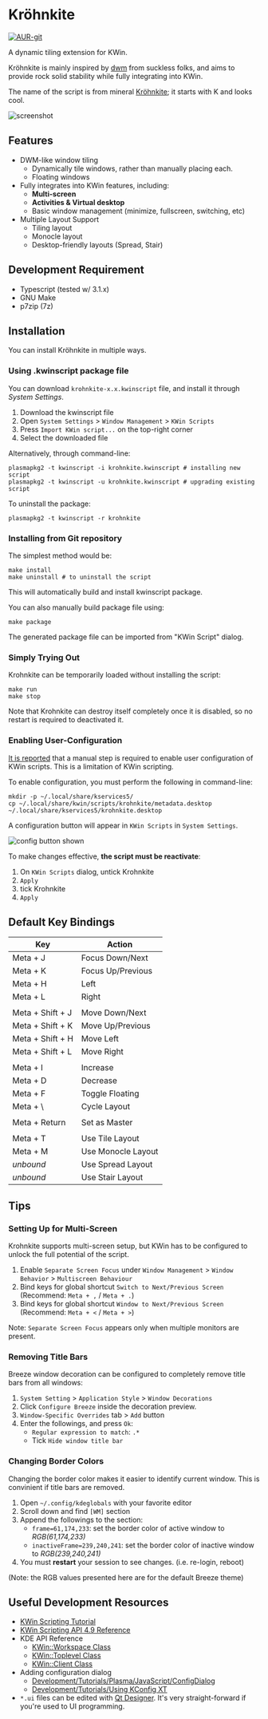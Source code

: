 # Kröhnkite

[![AUR-git](https://img.shields.io/aur/version/kwin-scripts-krohnkite-git.svg?label=AUR-git)](https://aur.archlinux.org/packages/kwin-scripts-krohnkite-git/)

A dynamic tiling extension for KWin.

Kröhnkite is mainly inspired by [dwm][] from suckless folks, and aims to
provide rock solid stability while fully integrating into KWin.

The name of the script is from mineral [Kröhnkite][wikipedia]; it starts with
K and looks cool.

[dwm]: https://dwm.suckless.org/
[wikipedia]: https://en.wikipedia.org/wiki/Kr%C3%B6hnkite

![screenshot](img/screenshot.png)

## Features

- DWM-like window tiling
  - Dynamically tile windows, rather than manually placing each.
  - Floating windows
- Fully integrates into KWin features, including:
  - **Multi-screen**
  - **Activities & Virtual desktop**
  - Basic window management (minimize, fullscreen, switching, etc)
- Multiple Layout Support
  - Tiling layout
  - Monocle layout
  - Desktop-friendly layouts (Spread, Stair)

## Development Requirement

- Typescript (tested w/ 3.1.x)
- GNU Make
- p7zip (7z)

## Installation

You can install Kröhnkite in multiple ways.

### Using .kwinscript package file

You can download `krohnkite-x.x.kwinscript` file, and install it through
_System Settings_.

1. Download the kwinscript file
2. Open `System Settings` > `Window Management` > `KWin Scripts`
3. Press `Import KWin script...` on the top-right corner
4. Select the downloaded file

Alternatively, through command-line:

    plasmapkg2 -t kwinscript -i krohnkite.kwinscript # installing new script
    plasmapkg2 -t kwinscript -u krohnkite.kwinscript # upgrading existing script

To uninstall the package:

    plasmapkg2 -t kwinscript -r krohnkite

### Installing from Git repository

The simplest method would be:

    make install
    make uninstall # to uninstall the script

This will automatically build and install kwinscript package.

You can also manually build package file using:

    make package

The generated package file can be imported from "KWin Script" dialog.

### Simply Trying Out

Krohnkite can be temporarily loaded without installing the script:

    make run
    make stop

Note that Krohnkite can destroy itself completely once it is disabled, so no
restart is required to deactivated it.

### Enabling User-Configuration

[It is reported][kwinconf] that a manual step is required to enable user
configuration of KWin scripts. This is a limitation of KWin scripting.

To enable configuration, you must perform the following in command-line:

    mkdir -p ~/.local/share/kservices5/
    cp ~/.local/share/kwin/scripts/krohnkite/metadata.desktop ~/.local/share/kservices5/krohnkite.desktop

A configuration button will appear in `KWin Scripts` in `System Settings`.

![config button shown](img/conf.png)

To make changes effective, **the script must be reactivate**:

1. On `KWin Scripts` dialog, untick Krohnkite
2. `Apply`
3. tick Krohnkite
4. `Apply`

[kwinconf]: https://github.com/faho/kwin-tiling/issues/79#issuecomment-311465357

## Default Key Bindings

| Key              | Action             |
| ---------------- | ------------------ |
| Meta + J         | Focus Down/Next    |
| Meta + K         | Focus Up/Previous  |
| Meta + H         | Left               |
| Meta + L         | Right              |
|                  |                    |
| Meta + Shift + J | Move Down/Next     |
| Meta + Shift + K | Move Up/Previous   |
| Meta + Shift + H | Move Left          |
| Meta + Shift + L | Move Right         |
|                  |                    |
| Meta + I         | Increase           |
| Meta + D         | Decrease           |
| Meta + F         | Toggle Floating    |
| Meta + \         | Cycle Layout       |
|                  |                    |
| Meta + Return    | Set as Master      |
|                  |                    |
| Meta + T         | Use Tile Layout    |
| Meta + M         | Use Monocle Layout |
| _unbound_        | Use Spread Layout  |
| _unbound_        | Use Stair Layout   |

## Tips

### Setting Up for Multi-Screen

Krohnkite supports multi-screen setup, but KWin has to be configured to unlock
the full potential of the script.

1. Enable `Separate Screen Focus` under `Window Management` >
   `Window Behavior` > `Multiscreen Behaviour`
2. Bind keys for global shortcut `Switch to Next/Previous Screen`
   (Recommend: `Meta + ,` / `Meta + .`)
3. Bind keys for global shortcut `Window to Next/Previous Screen`
   (Recommend: `Meta + <` / `Meta + >`)

Note: `Separate Screen Focus` appears only when multiple monitors are present.

### Removing Title Bars

Breeze window decoration can be configured to completely remove title bars from
all windows:

1. `System Setting` > `Application Style` > `Window Decorations`
2. Click `Configure Breeze` inside the decoration preview.
3. `Window-Specific Overrides` tab > `Add` button
4. Enter the followings, and press `Ok`:
   - `Regular expression to match`: `.*`
   - Tick `Hide window title bar`

### Changing Border Colors

Changing the border color makes it easier to identify current window. This is
convinient if title bars are removed.

1. Open `~/.config/kdeglobals` with your favorite editor
2. Scroll down and find `[WM]` section
3. Append the followings to the section:
   - `frame=61,174,233`: set the border color of active window to _RGB(61,174,233)_
   - `inactiveFrame=239,240,241`: set the border color of inactive window to _RGB(239,240,241)_
4. You must **restart** your session to see changes. (i.e. re-login, reboot)

(Note: the RGB values presented here are for the default Breeze theme)

## Useful Development Resources

- [KWin Scripting Tutorial](https://techbase.kde.org/Development/Tutorials/KWin/Scripting)
- [KWin Scripting API 4.9 Reference](https://techbase.kde.org/Development/Tutorials/KWin/Scripting/API_4.9)
- KDE API Reference
  - [KWin::Workspace Class](https://api.kde.org/4.x-api/kde-workspace-apidocs/kwin/html/classKWin_1_1Workspace.html)
  - [KWin::Toplevel Class](https://api.kde.org/4.x-api/kde-workspace-apidocs/kwin/html/classKWin_1_1Toplevel.html)
  - [KWin::Client Class](https://api.kde.org/4.x-api/kde-workspace-apidocs/kwin/html/classKWin_1_1Client.html)
- Adding configuration dialog
  - [Development/Tutorials/Plasma/JavaScript/ConfigDialog](https://techbase.kde.org/Development/Tutorials/Plasma/JavaScript/ConfigDialog)
  - [Development/Tutorials/Using KConfig XT](https://techbase.kde.org/Development/Tutorials/Using_KConfig_XT)
- `*.ui` files can be edited with [Qt Designer](http://doc.qt.io/qt-5/qtdesigner-manual.html).
  It's very straight-forward if you're used to UI programming.
